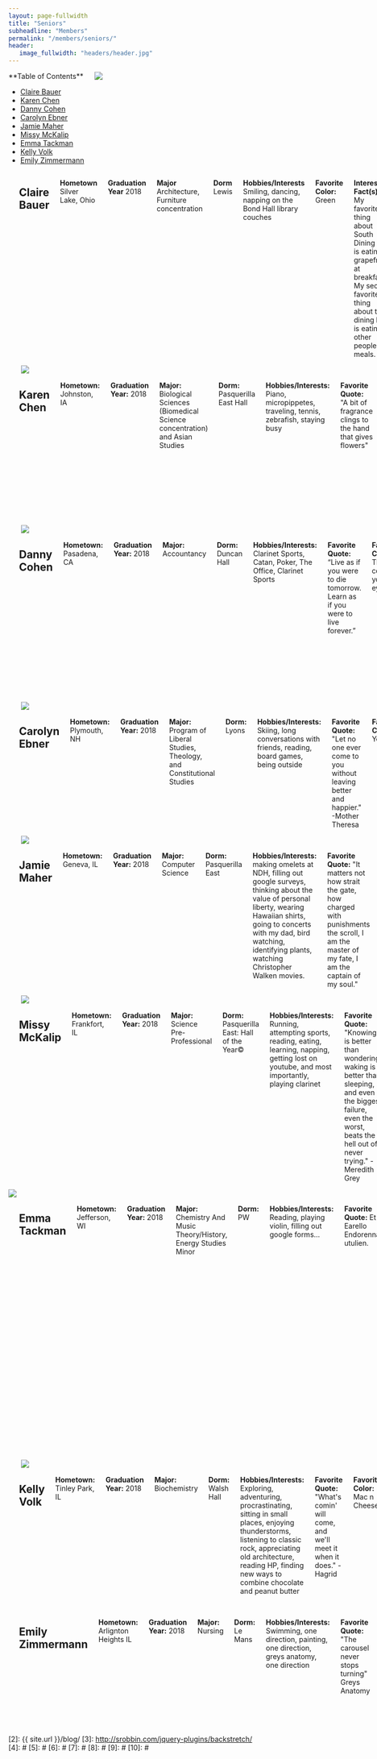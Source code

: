 ```yaml
---
layout: page-fullwidth
title: "Seniors"
subheadline: "Members"
permalink: "/members/seniors/"
header:
   image_fullwidth: "headers/header.jpg"
---
```

<div class="row">
<div class="medium-4 medium-push-8 columns" markdown="1">
<div class="panel radius" markdown="1">
**Table of Contents**

* <a href="#claire_bauer">Claire Bauer</a>
* <a href="#karen_chen">Karen Chen</a>
* <a href="#danny_cohen">Danny Cohen</a>
* <a href="#carolyn_ebner">Carolyn Ebner</a>
* <a href="#jamie_maher">Jamie Maher</a>
* <a href="#missy_mckalip">Missy McKalip</a>
* <a href="#emma_tackman">Emma Tackman</a>
* <a href="#kelly_volk">Kelly Volk</a>
* <a href="#emily_zimmermann">Emily Zimmermann</a>
</div>


<img src="{{ site.url }}/images/bios/claire.jpg">
</div>

<div class="medium-8 medium-pull-4 columns" markdown="1">
<a name="claire_bauer"></a>

## Claire Bauer

**Hometown** Silver Lake, Ohio

**Graduation Year** 2018

**Major** Architecture, Furniture concentration

**Dorm** Lewis

**Hobbies/Interests** Smiling, dancing, napping on the Bond Hall library couches

**Favorite Color:** Green

**Interesting Fact(s):** My favorite thing about South Dining Hall is eating grapefruits at breakfast. My second favorite thing about the dining hall is eating other people's meals.

**Dream Job:** Ballerina

**Favorite Place on Campus:** 2nd floor windowsill above the front door of Bond Hall

**Favorite Band Memory:** When Kat and Matt introduced themselves on their first day of band camp

</div><!-- /.medium-8.columns -->
</div>


<div class="row">
<div class="medium-4 medium-push-8 columns" markdown="1"> 
&nbsp;

<img src="{{ site.url }}/images/bios/karen.jpg">
</div><!-- /.medium-4.columns -->


<div class="medium-8 medium-pull-4 columns" markdown="1">
<a name="karen_chen"></a> 

## Karen Chen

**Hometown:** Johnston, IA

**Graduation Year:** 2018

**Major:** Biological Sciences (Biomedical Science concentration) and Asian Studies

**Dorm:** Pasquerilla East Hall

**Hobbies/Interests:** Piano, micropippetes, traveling, tennis, zebrafish, staying busy

**Favorite Quote:** "A bit of fragrance clings to the hand that gives flowers"

**Favorite Color:** Purple

**Interesting Fact(s):** My dad and I arrived on campus at Notre Dame 20 years apart on the same exact date!

**Dream Job:** Chinese Variety Show MC

**Favorite Song:** Can't Take My Eyes Off You

**Favorite Place on Campus:** That spot where you're walking across God Quad and the dome becomes perfectly centered

**Favorite Band Memory:** Pre-international tour band concert when KD proclaimed that we were going to go "commando" instead of going "rogue."



</div><!-- /.medium-8.columns -->
</div>










<div class="row">
<div class="medium-4 medium-push-8 columns" markdown="1"> 
&nbsp;

<img src="{{ site.url }}/images/bios/danny.jpg">
</div><!-- /.medium-4.columns -->
<div class="medium-8 medium-pull-4 columns" markdown="1">
<a name="danny_cohen"></a> 

## Danny Cohen

**Hometown:** Pasadena, CA

**Graduation Year:** 2018

**Major:** Accountancy

**Dorm:** Duncan Hall

**Hobbies/Interests:** Clarinet Sports, Catan, Poker, The Office, Clarinet Sports

**Favorite Quote:** “Live as if you were to die tomorrow. Learn as if you were to live forever.”

**Favorite Color:** The color of your eyes.

**Interesting Fact(s):** I have never broken a bone.

**Dream Job:** Work for Daniel Cohen.

**Favorite Song:** "Remember I Told You", "Stay", "There's Nothing Holding me Back"

**Favorite Place on Campus:** The crossroad between Morrissey, Howard, and SDH, affectionately names "The Spot". Duncan Chapel. PE 728. Ricci Band Hall. Rolfs after 10PM.

**Favorite Band Memory:** San Antonio Riverwalk. Nashville Bowl Game. 31-0 against Michigan. Every single rehearsal.



</div><!-- /.medium-8.columns -->
</div>




<div class="row">
<div class="medium-4 medium-push-8 columns" markdown="1"> 
&nbsp;

<img src="{{ site.url }}/images/bios/carolyn.jpg">
</div><!-- /.medium-4.columns -->
<div class="medium-8 medium-pull-4 columns" markdown="1">
<a name="carolyn_ebner"></a> 

## Carolyn Ebner

**Hometown:** Plymouth, NH

**Graduation Year:** 2018

**Major:** Program of Liberal Studies, Theology, and Constitutional Studies

**Dorm:** Lyons

**Hobbies/Interests:** Skiing, long conversations with friends, reading, board games, being outside 

**Favorite Quote:** "Let no one ever come to you without leaving better and happier." -Mother Theresa

**Favorite Color:** Yellow

**Interesting Fact(s):** I did ski jumping in high school

**Dream Job:** Theology professor

<!-- **Favorite Song:** The greatest of all fight songs, the Notre Dame Victory March. But seriously, this is a hard question and the answer depends on the day. --> 

**Favorite Place on Campus:** Lyons Chapel or grotto

**Favorite Band Memory:** First gameday morning march out freshman year 




</div><!-- /.medium-8.columns -->
</div>









<div class="row">
<div class="medium-4 medium-push-8 columns" markdown="1"> 
&nbsp;

<img src="{{ site.url }}/images/bios/jamie.jpg">
</div><!-- /.medium-4.columns -->
<div class="medium-8 medium-pull-4 columns" markdown="1">
<a name="jamie_maher"></a> 

## Jamie Maher

**Hometown:** Geneva, IL

**Graduation Year:** 2018

**Major:** Computer Science

**Dorm:** Pasquerilla East

**Hobbies/Interests:** making omelets at NDH, filling out google surveys, thinking about the value of personal liberty, wearing Hawaiian shirts, going to concerts with my dad, bird watching, identifying plants, watching Christopher Walken movies.

**Favorite Quote:** "It matters not how strait the gate, how charged with punishments the scroll, I am the master of my fate, I am the captain of my soul."

**Favorite Color:** #169DB5

**Interesting Fact(s):** I watch The Godfather every Christmas, as per the longstanding tradition in my household

**Dream Job:** Becoming director of the CIA and knowing the truth about aliens

**Favorite Song:** Anything classified as "dad rock".

**Favorite Place on Campus:** Benches in front of the dome, the courtyard inside of Hayes-Healey/Hurley, North Dining Hall

**Favorite Band Memory:** Gameday brunch!

 

</div><!-- /.medium-8.columns -->
</div>






<div class="row">
<div class="medium-4 medium-push-8 columns" markdown="1"> 
&nbsp;

<img src="{{ site.url }}/images/bios/missy.jpg">
</div><!-- /.medium-4.columns -->
<div class="medium-8 medium-pull-4 columns" markdown="1">
<a name="missy_mckalip"></a> 

## Missy McKalip

**Hometown:** Frankfort, IL

**Graduation Year:** 2018

**Major:** Science Pre-Professional

**Dorm:** Pasquerilla East: Hall of the Year©

**Hobbies/Interests:**  Running, attempting sports, reading, eating, learning, napping, getting lost on youtube, and most importantly, playing clarinet

**Favorite Quote:** "Knowing is better than wondering, waking is better than sleeping, and even the biggest failure, even the worst, beats the hell out of never trying." -Meredith Grey 

**Favorite Color:** Blue

**Interesting Fact(s):** I have run two marathons and a handful of half marathons. 

**Dream Job:** After graduation, I plan to attend medical school and become a surgeon. Also, I really want to get a puppy. 

**Favorite Place on Campus:** The grotto late at night and the swing in front of Sorin






</div><!-- /.medium-8.columns -->
</div>



<div class="row">
<div class="medium-4 medium-push-8 columns" markdown="1"> 
<img src="{{ site.url }}/images/bios/emma.jpg">
</div><!-- /.medium-4.columns -->
<div class="medium-8 medium-pull-4 columns" markdown="1">
<a name="emma_tackman"></a> 

## Emma Tackman

**Hometown:** Jefferson, WI

**Graduation Year:** 2018

**Major:** Chemistry And Music Theory/History, Energy Studies Minor

**Dorm:** PW

**Hobbies/Interests:** Reading, playing violin, filling out google forms...

**Favorite Quote:** Et Earello Endorenna utulien.

**Favorite Color:** Navy

**Interesting Fact(s):** I was found in a cardboard box in China somewhere when I was 3 days old.

**Dream Job:** Work in a semi-chemistry related field out of college, get promoted to middle management and then lag in my professional career progression, possibly get shunted between departments before a quiet and possibly dull retirement in the countryside of New Hampshire with my 2 cats

<!-- **Dream Job:**

**Favorite Song:**

**Favorite Place on Campus:**

**Favorite Band Memory:** -->


</div><!-- /.medium-8.columns -->
</div>





<div class="row">
<div class="medium-4 medium-push-8 columns" markdown="1"> 
&nbsp;

<img src="{{ site.url }}/images/bios/kelly.jpg">
</div><!-- /.medium-4.columns -->
<div class="medium-8 medium-pull-4 columns" markdown="1">
<a name="kelly_volk"></a> 

## Kelly Volk

**Hometown:** Tinley Park, IL

**Graduation Year:** 2018

**Major:** Biochemistry

**Dorm:** Walsh Hall

**Hobbies/Interests:** Exploring, adventuring, procrastinating, sitting in small places, enjoying thunderstorms, listening to classic rock, appreciating old architecture, reading HP, finding new ways to combine chocolate and peanut butter

**Favorite Quote:** "What's comin' will come, and we'll meet it when it does." -Hagrid

**Favorite Color:** Mac n Cheese

**Interesting Fact(s):** I once killed a cactus

**Dream Job:** NASA Climate Scientist, Broadway techie on the side

**Favorite Song:** "Magic" -Pilot, "Go All the Way" -The Raspberries, "Sweet Talking Woman" -ELO, "I Want You Back" -The Jackson 5 

**Favorite Place on Campus:** Lafun circa 2015

**Favorite Band Memory:** The Florida State trip freshman year. Never have I been so invested in the outcome of a game, nor as disappointed by it.


</div><!-- /.medium-8.columns -->
</div>





<div class="row">
<div class="medium-4 medium-push-8 columns" markdown="1"> 
</div><!-- /.medium-4.columns -->
<div class="medium-8 medium-pull-4 columns" markdown="1">
<a name="emily_zimmermann"></a> 

## Emily Zimmermann

**Hometown:** Arlignton Heights IL

**Graduation Year:** 2018

**Major:** Nursing

**Dorm:** Le Mans

**Hobbies/Interests:** Swimming, one direction, painting, one direction, greys anatomy, one direction

**Favorite Quote:** "The carousel never stops turning"  Greys Anatomy 

**Favorite Color:** Sunrise and Sunset

<!-- **Interesting Fact(s):** i can swallow the goldfish snacks whole -->

**Dream Job:** Neonatal Nurse

**Favorite Song:** Who Do You Love - Marianas Trench 

**Favorite Place on Campus:** The Le Mans Tunnel

**Favorite Band Memory:** Going swimming in the hotel pool in Indy freshmen year in our clothes






</div><!-- /.medium-8.columns -->
</div><!-- /.row -->

 [1]: http://kramdown.gettalong.org/converter/html.html#toc
 [2]: {{ site.url }}/blog/
 [3]: http://srobbin.com/jquery-plugins/backstretch/
 [4]: #
 [5]: #
 [6]: #
 [7]: #
 [8]: #
 [9]: #
 [10]: #
